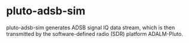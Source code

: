 # pluto-adsb-sim
pluto-adsb-sim generates ADSB signal IQ data stream, which is then transmitted by the software-defined radio (SDR) platform ADALM-Pluto.
